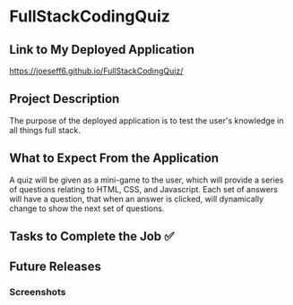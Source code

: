 # FullStackCodingQuiz

## Link to My Deployed Application

https://joeseff6.github.io/FullStackCodingQuiz/

## Project Description

The purpose of the deployed application is to test the user's knowledge in all things full stack. 

## What to Expect From the Application

A quiz will be given as a mini-game to the user, which will provide a series of questions relating to HTML, CSS, and Javascript. Each set of answers will have a question, that when an answer is clicked, will dynamically change to show the next set of questions. 

## Tasks to Complete the Job :white_check_mark:

## Future Releases

### Screenshots